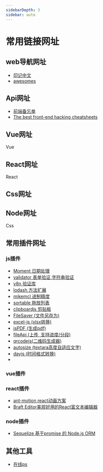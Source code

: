 ```yaml
---
sidebarDepth: 3
sidebar: auto
---
```


# 常用链接网址

## web导航网址
- [印记中文](https://docschina.org/)
- [awesomes](https://www.awesomes.cn/)
## Api网址
- [前端备忘单](https://www.jeffjade.com/2019/03/18/153-best-front-end-hacking-cheatsheets/)
- [The best front-end hacking cheatsheets](https://www.strilliant.com/2017/10/26/the-best-front-end-hacking-cheatsheets-%E2%80%94-all-in-one-place/)
## Vue网址
Vue
## React网址
React
## Css网址

## Node网址
Css
## 常用插件网址
### js插件
- [Moment  日期处理](http://momentjs.cn/)
- [validator  表单验证,字符串验证](https://github.com/validatorjs/validator.js)
- [v8n  验证库](https://imbrn.github.io/v8n/) 
- [lodash  方法扩展](https://www.lodashjs.com/)
- [mikemcl  进制精度](http://mikemcl.github.io/decimal.js/)
- [sortable  拖放列表](https://sortablejs.github.io/Sortable/)
- [clipboardjs  剪贴板](https://clipboardjs.com/)
- [FileSaver (文件另存为)](https://github.com/eligrey/FileSaver.js)
- [excel-js (xlsx转换)](https://github.com/SheetJS/js-xlsx)
- [jsPDF (生成pdf)](https://github.com/MrRio/jsPDF)
- [fileApi (上传, 支持进度/分段)](https://github.com/mailru/FileAPI)
- [qrcodejs(二维码生成器)](https://github.com/davidshimjs/qrcodejs)
- [autosize (textara高度自适应文字) ](https://github.com/jackmoore/autosize)
- [dayjs (时间格式转换)](https://github.com/iamkun/dayjs)
- []()


### vue插件

### react插件
- [ant-motion react动画方案](https://ant-motion.gitee.io/index-cn)
- [Braft Editor美观好用的React富文本编辑器](https://braft.margox.cn/)

### node插件
- [Sequelize 基于promise 的 Node.js ORM](https://demopark.github.io/sequelize-docs-Zh-CN/)



## 其他工具
- [在线ps](https://ps.gaoding.com/#/) 
